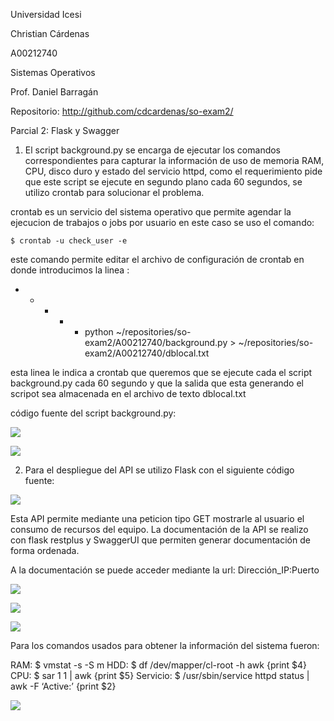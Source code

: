 Universidad Icesi

Christian Cárdenas

A00212740

Sistemas Operativos

Prof. Daniel Barragán

Repositorio: http://github.com/cdcardenas/so-exam2/

Parcial 2: Flask y Swagger


1. El script background.py se encarga de ejecutar los comandos correspondientes para capturar la información de uso de memoria RAM, CPU, disco duro y estado del servicio httpd, como el requerimiento pide que este script se ejecute en segundo plano cada 60 segundos, se utilizo crontab para solucionar el problema.

crontab es un servicio del sistema operativo que permite agendar la ejecucion de trabajos o jobs por usuario en este caso se uso el comando:

	$ crontab -u check_user -e

este comando permite editar el archivo de configuración de crontab en donde introducimos la linea :
      
* * * * * python ~/repositories/so-exam2/A00212740/background.py > ~/repositories/so-exam2/A00212740/dblocal.txt

esta linea le indica a crontab que queremos que se ejecute cada el script background.py cada 60 segundo y que la salida que esta generando el scripot sea almacenada en el archivo de texto dblocal.txt

código fuente del script background.py: 

![][1]

![][2]

2. Para el despliegue del API se utilizo Flask con el siguiente código fuente:

![][3]

Esta API permite mediante una peticion tipo GET mostrarle al usuario el consumo de recursos del equipo. La documentación de la API se realizo con  flask restplus y SwaggerUI que permiten generar documentación de forma ordenada.

A la documentación se puede acceder mediante la url: Dirección_IP:Puerto 

![][6]

![][4]

![][5]

Para los comandos usados para obtener la información del sistema fueron:

RAM: 
$ vmstat -s -S m 
HDD: 
$ df /dev/mapper/cl-root -h awk {print $4}
CPU: 
$ sar 1 1 |  awk {print $5}
Servicio: 
$ /usr/sbin/service httpd status | awk -F  ‘Active:’ {print $2}

![][7]


[1]: images/1.png
[2]: images/2.png
[3]: images/3.png
[4]: images/4.png
[5]: images/5.png
[6]: images/6.png
[7]: images/7.png

